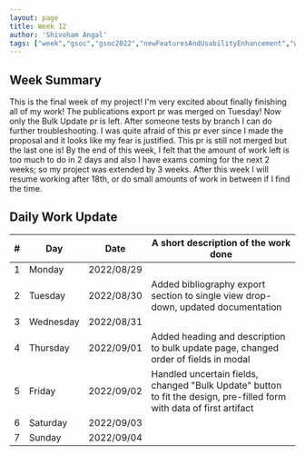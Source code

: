 ```yaml
---
layout: page
title: Week 12
author: 'Shivoham Angal'
tags: ["week","gsoc","gsoc2022","newFeaturesAndUsabilityEnhancement","week#12","eval#2"]
---
```


## Week Summary

This is the final week of my project! I'm very excited about finally finishing all of my work! 
The publications export pr was merged on Tuesday! Now only the Bulk Update pr is left. After someone tests by branch I can do further troubleshooting. I was quite afraid of this pr ever since I made the proposal and it looks like my fear is justified. This pr is still not merged but the last one is!
By the end of this week, I felt that the amount of work left is too much to do in 2 days and also I have exams coming for the next 2 weeks; so my project was extended by 3 weeks. After this week I will resume working after 18th, or do small amounts of work in between if I find the time.

## Daily Work Update

|\#|Day|Date|A short description of the work done|  
|---	|---	|---	|---	|  
|1   	| Monday 	|   2022/08/29	|  |  
|2   	| Tuesday  	|   2022/08/30	| Added bibliography export section to single view drop-down, updated documentation	|  
|3   	| Wednesday |  2022/08/31 	|  |  
|4   	| Thursday  |   2022/09/01	| Added heading and description to bulk update page, changed order of fields in modal |  
|5   	| Friday  	|   2022/09/02	| Handled uncertain fields, changed "Bulk Update" button to fit the design, pre-filled form with data of first artifact |  
|6   	| Saturday  |  2022/09/03	|  |  
|7   	| Sunday  	|   2022/09/04	|  |  
